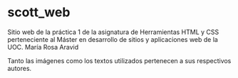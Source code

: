 # scott_web
Sitio web de la práctica 1 de la asignatura de Herramientas HTML y CSS perteneciente al Máster en desarrollo de sitios y aplicaciones web de la UOC.
María Rosa Aravid

Tanto las imágenes como los textos utilizados pertenecen a sus respectivos autores.
